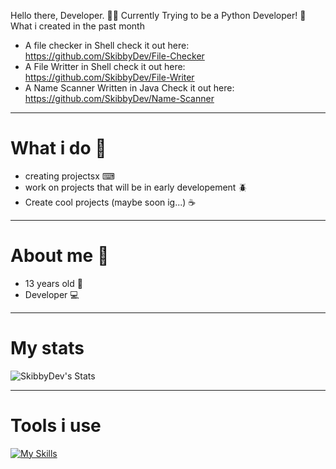 Hello there, Developer. 🧑‍💻
Currently Trying to be a Python Developer! 👀
What i created in the past month

- A file checker in Shell check it out here: https://github.com/SkibbyDev/File-Checker
- A File Writter in Shell check it out here: https://github.com/SkibbyDev/File-Writer
- A Name Scanner Written in Java Check it out here: https://github.com/SkibbyDev/Name-Scanner

---------------------------------------------------------------------------------
# What i do 🤷
- creating projectsx ⌨
- work on projects that will be in early developement 🪲
- Create cool projects (maybe soon ig...) ☕
--------------------------------------------------------------------------------
# About me 🙋
- 13 years old 👤
- Developer 💻
--------------------------------------------------------------------------------
# My stats
![SkibbyDev's Stats](https://github-readme-stats.vercel.app/api?username=SkibbyDev&theme=vue-dark&show_icons=true&hide_border=true&count_private=true)

--------------------------------------------------------------------------------
# Tools i use
[![My Skills](https://skillicons.dev/icons?i=python,vercel,github,discord,vscode)](https://skillicons.dev)
